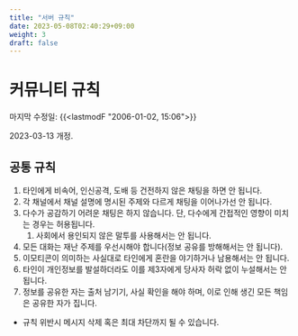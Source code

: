```yaml
---
title: "서버 규칙"
date: 2023-05-08T02:40:29+09:00
weight: 3
draft: false
---
```

# 커뮤니티 규칙

마지막 수정일: {{<lastmodF "2006-01-02, 15:06">}}

2023-03-13 개정.

## 공통 규칙

1. 타인에게 비속어, 인신공격, 도배 등 건전하지 않은 채팅을 하면 안 됩니다.
2. 각 채널에서 채널 설명에 명시된 주제와 다르게 채팅을 이어나가선 안 됩니다.
3. 다수가 공감하기 어려운 채팅은 하지 않습니다. 단, 다수에게 간접적인 영향이 미치는 경우는 허용됩니다.
    1. 사회에서 용인되지 않은 말투를 사용해서는 안 됩니다.
4. 모든 대화는 재난 주제를 우선시해야 합니다(정보 공유를 방해해서는 안 됩니다).
5. 이모티콘이 의미하는 사실대로 타인에게 혼란을 야기하거나 남용해서는 안 됩니다.
6. 타인이 개인정보를 발설하더라도 이를 제3자에게 당사자 허락 없이 누설해서는 안 됩니다.
7. 정보를 공유한 자는 출처 남기기, 사실 확인을 해야 하며, 이로 인해 생긴 모든 책임은 공유한 자가 집니다.

- 규칙 위반시 메시지 삭제 혹은 최대 차단까지 될 수 있습니다.
